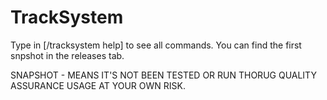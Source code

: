 # TrackSystem

Type in [/tracksystem help] to see all commands.
You can find the first snpshot in the releases tab.

SNAPSHOT - MEANS IT'S NOT BEEN TESTED OR RUN THORUG QUALITY ASSURANCE
USAGE AT YOUR OWN RISK.
